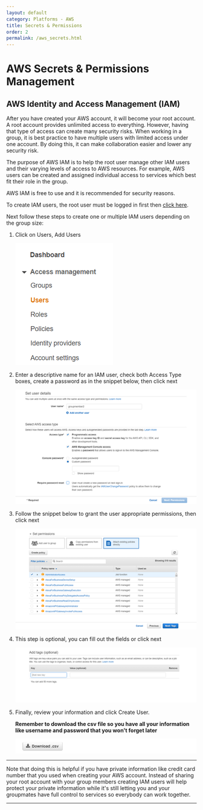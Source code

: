 ```yaml
---
layout: default
category: Platforms - AWS
title: Secrets & Permissions
order: 2
permalink: /aws_secrets.html
---
```


# AWS Secrets & Permissions Management

## AWS Identity and Access Management (IAM)

After you have created your AWS account, it will become your root account. A root account provides unlimited access to everything. However, having that type of access can create many security risks. When working in a group, it is best practice to have multiple users with limited access under one account. By doing this, it can make collaboration easier and lower any security risk.

The purpose of AWS IAM is to help the root user manage other IAM users and their varying levels of access to AWS resources. For example, AWS users can be created and assigned individual access to services which best fit their role in the group.

AWS IAM is free to use and it is recommended for security reasons.

To create IAM users, the root user must be logged in first then [click here](https://console.aws.amazon.com/iam/home#/home).

Next follow these steps to create one or multiple IAM users depending on the group size:

1. Click on Users, Add Users

   ![step1](/assets/iam_step1.png)


2. Enter a descriptive name for an IAM user, check both Access Type boxes, create a password as in the snippet below, then click next

   ![step2](/assets/iam_step2.png)


3. Follow the snippet below to grant the user appropriate permissions, then click next

   ![step3](/assets/iam_step3.png)


4. This step is optional, you can fill out the fields or click next 

   ![step4](/assets/iam_step4(optional).png)


5. Finally, review your information and click Create User. 

   **Remember to download the csv file so you have all your information like username and password that you won't forget later**

   ![step5](/assets/iam_final.png)


***
Note that doing this is helpful if you have private information like credit card number that you used when creating your AWS account. Instead of sharing your root account with your group members creating IAM users will help protect your private information while it's still letting you and your groupmates have full control to services so everybody can work together. 
***
